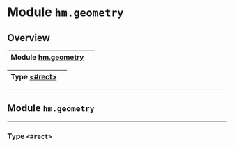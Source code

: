 # Module `hm.geometry`





## Overview


| Module [hm.geometry](hm.geometry.md#module-hmgeometry) |  |
| :--- | :---


| Type [<#rect>](hm.geometry.md#type-rect) |  |
| :--- | :---






------------------

## Module `hm.geometry`







------------------

### Type `<#rect>`






